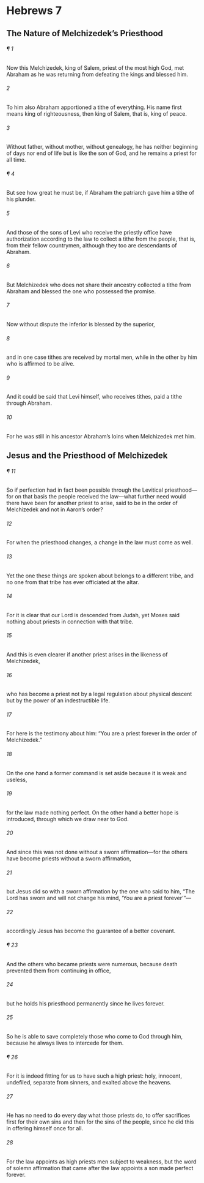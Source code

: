 # Hebrews 7
## The Nature of Melchizedek’s Priesthood
###### ¶ 1
Now this Melchizedek, king of Salem, priest of the most high God, met Abraham as he was returning from defeating the kings and blessed him.
###### 2
To him also Abraham apportioned a tithe of everything. His name first means king of righteousness, then king of Salem, that is, king of peace.
###### 3
Without father, without mother, without genealogy, he has neither beginning of days nor end of life but is like the son of God, and he remains a priest for all time.
###### ¶ 4
But see how great he must be, if Abraham the patriarch gave him a tithe of his plunder.
###### 5
And those of the sons of Levi who receive the priestly office have authorization according to the law to collect a tithe from the people, that is, from their fellow countrymen, although they too are descendants of Abraham.
###### 6
But Melchizedek who does not share their ancestry collected a tithe from Abraham and blessed the one who possessed the promise.
###### 7
Now without dispute the inferior is blessed by the superior,
###### 8
and in one case tithes are received by mortal men, while in the other by him who is affirmed to be alive.
###### 9
And it could be said that Levi himself, who receives tithes, paid a tithe through Abraham.
###### 10
For he was still in his ancestor Abraham’s loins when Melchizedek met him.
## Jesus and the Priesthood of Melchizedek
###### ¶ 11
So if perfection had in fact been possible through the Levitical priesthood—for on that basis the people received the law—what further need would there have been for another priest to arise, said to be in the order of Melchizedek and not in Aaron’s order?
###### 12
For when the priesthood changes, a change in the law must come as well.
###### 13
Yet the one these things are spoken about belongs to a different tribe, and no one from that tribe has ever officiated at the altar.
###### 14
For it is clear that our Lord is descended from Judah, yet Moses said nothing about priests in connection with that tribe.
###### 15
And this is even clearer if another priest arises in the likeness of Melchizedek,
###### 16
who has become a priest not by a legal regulation about physical descent but by the power of an indestructible life.
###### 17
For here is the testimony about him: “You are a priest forever in the order of Melchizedek.”
###### 18
On the one hand a former command is set aside because it is weak and useless,
###### 19
for the law made nothing perfect. On the other hand a better hope is introduced, through which we draw near to God.
###### 20
And since this was not done without a sworn affirmation—for the others have become priests without a sworn affirmation,
###### 21
but Jesus did so with a sworn affirmation by the one who said to him, “The Lord has sworn and will not change his mind, ‘You are a priest forever’”—
###### 22
accordingly Jesus has become the guarantee of a better covenant.
###### ¶ 23
And the others who became priests were numerous, because death prevented them from continuing in office,
###### 24
but he holds his priesthood permanently since he lives forever.
###### 25
So he is able to save completely those who come to God through him, because he always lives to intercede for them.
###### ¶ 26
For it is indeed fitting for us to have such a high priest: holy, innocent, undefiled, separate from sinners, and exalted above the heavens.
###### 27
He has no need to do every day what those priests do, to offer sacrifices first for their own sins and then for the sins of the people, since he did this in offering himself once for all.
###### 28
For the law appoints as high priests men subject to weakness, but the word of solemn affirmation that came after the law appoints a son made perfect forever.

